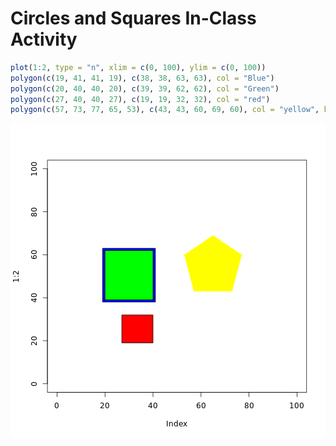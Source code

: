 Circles and Squares In-Class Activity
===============================================


```r
plot(1:2, type = "n", xlim = c(0, 100), ylim = c(0, 100))
polygon(c(19, 41, 41, 19), c(38, 38, 63, 63), col = "Blue")
polygon(c(20, 40, 40, 20), c(39, 39, 62, 62), col = "Green")
polygon(c(27, 40, 40, 27), c(19, 19, 32, 32), col = "red")
polygon(c(57, 73, 77, 65, 53), c(43, 43, 60, 69, 60), col = "yellow", border = NA)
```

![plot of chunk unnamed-chunk-1](figure/unnamed-chunk-1.png) 

